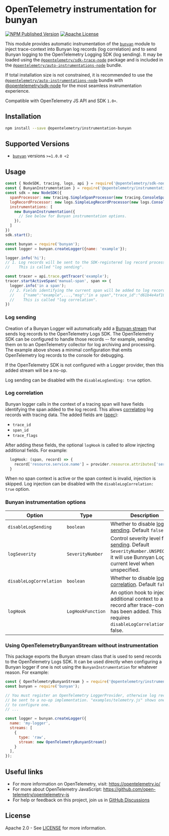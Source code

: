 # OpenTelemetry instrumentation for bunyan

[![NPM Published Version][npm-img]][npm-url]
[![Apache License][license-image]][license-image]

This module provides automatic instrumentation of the [`bunyan`](https://www.npmjs.com/package/bunyan) module to inject trace-context into Bunyan log records (log correlation) and to send Bunyan logging to the OpenTelemetry Logging SDK (log sending). It may be loaded using the [`@opentelemetry/sdk-trace-node`](https://github.com/open-telemetry/opentelemetry-js/tree/main/packages/opentelemetry-sdk-trace-node) package and is included in the [`@opentelemetry/auto-instrumentations-node`](https://www.npmjs.com/package/@opentelemetry/auto-instrumentations-node) bundle.

If total installation size is not constrained, it is recommended to use the [`@opentelemetry/auto-instrumentations-node`](https://www.npmjs.com/package/@opentelemetry/auto-instrumentations-node) bundle with [@opentelemetry/sdk-node](`https://www.npmjs.com/package/@opentelemetry/sdk-node`) for the most seamless instrumentation experience.

Compatible with OpenTelemetry JS API and SDK `1.0+`.

## Installation

```bash
npm install --save @opentelemetry/instrumentation-bunyan
```

## Supported Versions

- [`bunyan`](https://www.npmjs.com/package/bunyan) versions `>=1.0.0 <2`

## Usage

```js
const { NodeSDK, tracing, logs, api } = require('@opentelemetry/sdk-node');
const { BunyanInstrumentation } = require('@opentelemetry/instrumentation-bunyan');
const sdk = new NodeSDK({
  spanProcessor: new tracing.SimpleSpanProcessor(new tracing.ConsoleSpanExporter()),
  logRecordProcessor: new logs.SimpleLogRecordProcessor(new logs.ConsoleLogRecordExporter()),
  instrumentations: [
    new BunyanInstrumentation({
      // See below for Bunyan instrumentation options.
    }),
  ]
})
sdk.start();

const bunyan = require('bunyan');
const logger = bunyan.createLogger({name: 'example'});

logger.info('hi');
// 1. Log records will be sent to the SDK-registered log record processor, if any.
//    This is called "log sending".

const tracer = api.trace.getTracer('example');
tracer.startActiveSpan('manual-span', span => {
  logger.info('in a span');
  // 2. Fields identifying the current span will be added to log records:
  //    {"name":"example",...,"msg":"in a span","trace_id":"d61b4e4af1032e0aae279d12f3ab0159","span_id":"d140da862204f2a2","trace_flags":"01"}
  //    This is called "log correlation".
})
```

### Log sending

Creation of a Bunyan Logger will automatically add a [Bunyan stream](https://github.com/trentm/node-bunyan#streams) that sends log records to the OpenTelemetry Logs SDK. The OpenTelemetry SDK can be configured to handle those records -- for example, sending them on to an OpenTelemetry collector for log archiving and processing. The example above shows a minimal configuration that emits OpenTelemetry log records to the console for debugging.

If the OpenTelemetry SDK is not configured with a Logger provider, then this added stream will be a no-op.

Log sending can be disabled with the `disableLogSending: true` option.

### Log correlation

Bunyan logger calls in the context of a tracing span will have fields
identifying the span added to the log record. This allows
[correlating](https://opentelemetry.io/docs/specs/otel/logs/#log-correlation)
log records with tracing data. The added fields are
([spec](https://opentelemetry.io/docs/specs/otel/compatibility/logging_trace_context/)):

- `trace_id`
- `span_id`
- `trace_flags`

After adding these fields, the optional `logHook` is called to allow injecting additional fields. For example:

```js
  logHook: (span, record) => {
    record['resource.service.name'] = provider.resource.attributes['service.name'];
  }
```

When no span context is active or the span context is invalid, injection is skipped.
Log injection can be disabled with the `disableLogCorrelation: true` option.

### Bunyan instrumentation options

| Option                  | Type              | Description |
| ----------------------- | ----------------- | ----------- |
| `disableLogSending`     | `boolean`         | Whether to disable [log sending](#log-sending). Default `false`. |
| `logSeverity`           | `SeverityNumber`  | Control severity level for [log sending](#log-sending). Default `SeverityNumber.UNSPECIFIED`, it will use Bunnyan Logger's current level when unspecified. |
| `disableLogCorrelation` | `boolean`         | Whether to disable [log correlation](#log-correlation). Default `false`. |
| `logHook`               | `LogHookFunction` | An option hook to inject additional context to a log record after trace-context has been added. This requires `disableLogCorrelation` to be false. |

### Using OpenTelemetryBunyanStream without instrumentation

This package exports the Bunyan stream class that is used to send records to the
OpenTelemetry Logs SDK. It can be used directly when configuring a Bunyan logger
if one is not using the `BunyanInstrumentation` for whatever reason. For
example:

```js
const { OpenTelemetryBunyanStream } = require('@opentelemetry/instrumentation-bunyan');
const bunyan = require('bunyan');

// You must register an OpenTelemetry LoggerProvider, otherwise log records will
// be sent to a no-op implementation. "examples/telemetry.js" shows one way
// to configure one.
// ...

const logger = bunyan.createLogger({
  name: 'my-logger',
  streams: [
    {
      type: 'raw',
      stream: new OpenTelemetryBunyanStream()
    }
  ],
});
```

## Useful links

- For more information on OpenTelemetry, visit: <https://opentelemetry.io/>
- For more about OpenTelemetry JavaScript: <https://github.com/open-telemetry/opentelemetry-js>
- For help or feedback on this project, join us in [GitHub Discussions][discussions-url]

## License

Apache 2.0 - See [LICENSE][license-url] for more information.

[discussions-url]: https://github.com/open-telemetry/opentelemetry-js/discussions
[license-url]: https://github.com/open-telemetry/opentelemetry-js-contrib/blob/main/LICENSE
[license-image]: https://img.shields.io/badge/license-Apache_2.0-green.svg?style=flat
[npm-url]: https://www.npmjs.com/package/@opentelemetry/instrumentation-bunyan
[npm-img]: https://badge.fury.io/js/%40opentelemetry%2Finstrumentation-bunyan.svg
